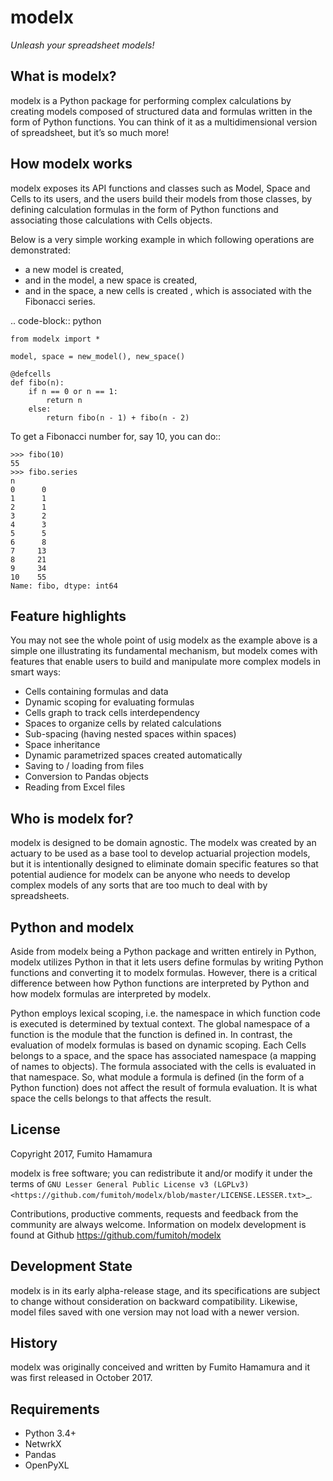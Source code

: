 modelx
======
*Unleash your spreadsheet models!*

What is modelx?
---------------
modelx is a Python package for performing complex calculations by creating
models composed of structured data and formulas written in the form of Python
functions. You can think of it as a multidimensional
version of spreadsheet, but it’s so much more!

How modelx works
----------------
modelx exposes its API functions and classes such as Model, Space and Cells to
its users, and the users build their models from those classes, by defining
calculation formulas in the form of Python functions and associating those
calculations with Cells objects.

Below is a very simple working example in which following operations are
demonstrated:

- a new model is created,
- and in the model, a new space is created,
- and in the space, a new cells is created , which is associated with the
  Fibonacci series.

.. code-block:: python

    from modelx import *

    model, space = new_model(), new_space()

    @defcells
    def fibo(n):
        if n == 0 or n == 1:
            return n
        else:
            return fibo(n - 1) + fibo(n - 2)

To get a Fibonacci number for, say 10, you can do::

    >>> fibo(10)
    55
    >>> fibo.series
    n
    0      0
    1      1
    2      1
    3      2
    4      3
    5      5
    6      8
    7     13
    8     21
    9     34
    10    55
    Name: fibo, dtype: int64


Feature highlights
------------------
You may not see the whole point of usig modelx as the example above is
a simple one illustrating its fundamental mechanism, but
modelx comes with features that enable users to build and manipulate
more complex models in smart ways:

- Cells containing formulas and data
- Dynamic scoping for evaluating formulas
- Cells graph to track cells interdependency
- Spaces to organize cells by related calculations
- Sub-spacing (having nested spaces within spaces)
- Space inheritance
- Dynamic parametrized spaces created automatically
- Saving to / loading from files
- Conversion to Pandas objects
- Reading from Excel files

Who is modelx for?
------------------
modelx is designed to be domain agnostic.
The modelx was created by an actuary to be used as a base tool to develop
actuarial projection models,
but it is intentionally designed to eliminate domain specific features
so that potential audience for modelx can be anyone who needs to develop
complex models of any sorts that are too much to deal with by spreadsheets.


Python and modelx
-----------------
Aside from modelx being a Python package and written entirely in Python,
modelx utilizes Python in that it lets users define formulas by writing
Python functions and converting it to modelx formulas.
However, there is a critical difference between how Python functions are
interpreted by Python and how modelx formulas are interpreted by modelx.

Python employs lexical scoping, i.e. the namespace in which function code is
executed is determined by textual context. The global namespace of a
function is the module that the function is defined in.
In contrast, the evaluation of modelx formulas is based on dynamic scoping.
Each Cells belongs to a space, and the space has associated namespace (a mapping
of names to objects). The formula associated with the cells is
evaluated in that namespace. So, what module a formula is defined (in the
form of a Python function) does not affect the result of formula evaluation.
It is what space the cells belongs to that affects the result.


License
-------
Copyright 2017, Fumito Hamamura

modelx is free software; you can redistribute it and/or
modify it under the terms of
`GNU Lesser General Public License v3 (LGPLv3)
<https://github.com/fumitoh/modelx/blob/master/LICENSE.LESSER.txt>`_.

Contributions, productive comments, requests and feedback from the community
are always welcome. Information on modelx development is found at Github
https://github.com/fumitoh/modelx


Development State
-----------------
modelx is in its early alpha-release stage, and its specifications
are subject to change without consideration on backward compatibility.
Likewise, model files saved with one version may not load
with a newer version.


History
-------
modelx was originally conceived and written by Fumito Hamamura
and it was first released in October 2017.


Requirements
------------
* Python 3.4+
* NetwrkX
* Pandas
* OpenPyXL
